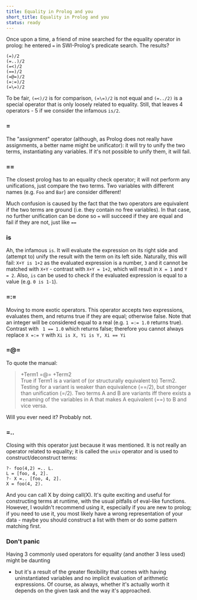 ```yaml
---
title: Equality in Prolog and you
short_title: Equality in Prolog and you
status: ready
---
```

Once upon a time, a friend of mine searched for the equality operator in prolog: he entered `=` in SWI-Prolog's predicate search. The results?

~~~
(=)/2
(=..)/2
(=<)/2
(==)/2
(=@=)/2
(=:=)/2
(=\=)/2
~~~

To be fair, `(=<)/2` is for comparison, `(=\=)/2` is not equal and `(=../2)` is a special operator that is only loosely related to equality. 
Still, that leaves 4 operators - 5 if we consider the infamous `is/2`.

### =
The "assignment" operator (although, as Prolog does not really have assignments, a better name might be unificator): 
it will try to unify the two terms, instantiating any variables. If it's not possible to unify them, it will fail.

### ==
The closest prolog has to an equality check operator; it will not perform any unifications, just compare the two terms. 
Two variables with different names (e.g. `Foo` and `Bar`) are consider different!

Much confusion is caused by the fact that the two operators are equivalent if the two terms are ground (i.e. they contain no free variables). 
In that case, no further unification can be done so `=` will succeed if they are equal and fail if they are not, just like `==`

### is
Ah, the infamous `is`. It will evaluate the expression on its right side and (attempt to) unify the result with the term on its left side. 
Naturally, this will fail: `X+Y is 1+2` as the evaluated expression is a number, `3` 
and it cannot be matched with `X+Y` - contrast with `X+Y = 1+2`, which will result in `X = 1` and `Y = 2`. 
Also, `is` can be used to check if the evaluated expression is equal to a value (e.g. `0 is 1-1`).

### =:=
Moving to more exotic operators. This operator accepts two expressions, evaluates them, and returns true if they are equal; otherwise false. 
Note that an integer will be considered equal to a real (e.g. `1 =:= 1.0` returns true). 
Contrast with ` 1 == 1.0` which returns false; therefore you cannot always replace `X =:= Y` with `Xi is X, Yi is Y, Xi == Yi`

### =@=
To quote the manual:

> +Term1 =@= +Term2  
> True if Term1 is a variant of (or structurally equivalent to) Term2. Testing for a variant is weaker than equivalence (==/2), but stronger than unification (=/2). Two terms A and B are variants iff there exists a renaming of the variables in A that makes A equivalent (==) to B and vice versa.

Will you ever need it? Probably not.
 
 
### =..
Closing with this operator just because it was mentioned. It is not really an operator related to equality; it is called the `univ` operator and is used to construct/deconstruct terms:

~~~
?- foo(4,2) =.. L.
L = [foo, 4, 2].
?- X =.. [foo, 4, 2].
X = foo(4, 2).
~~~

And you can call X by doing call(X). It's quite exciting and useful for constructing terms at runtime, with the usual pitfalls of eval-like functions.  
However, I wouldn't recommend using it, especially if you are new to prolog; if you need to use it, 
you most likely have a wrong representation of your data - maybe you should construct a list with them or do some pattern matching first.

### Don't panic
Having 3 commonly used operators for equality (and another 3 less used) might be daunting 
- but it's a result of the greater flexibility that comes with having uninstantiated variables and no implicit evaluation of arithmetic expressions. 
Of course, as always, whether it's actually worth it depends on the given task and the way it's approached.
